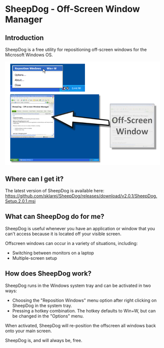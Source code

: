 # SheepDog - Off-Screen Window Manager

## Introduction
SheepDog is a free utility for repositioning off-screen windows for the Microsoft Windows OS.

![SheepDog Screenshot](/Documentation/IntroductionScreenshot.png)

## Where can I get it?
The latest version of SheepDog is available here:
https://github.com/sklarej/SheepDog/releases/download/v2.0.1/SheepDog.Setup.2.0.1.msi

## What can SheepDog do for me?
SheepDog is useful whenever you have an application or window that you can't access because it is located off your visible screen.

Offscreen windows can occur in a variety of situations, including:
- Switching between monitors on a laptop
- Multiple-screen setup

## How does SheepDog work?
SheepDog runs in the Windows system tray and can be activated in two ways:
- Choosing the "Reposition Windows" menu option after right clicking on SheepDog in the system tray.
- Pressing a hotkey combination. The hotkey defaults to Win+W, but can be changed in the "Options" menu.

When activated, SheepDog will re-position the offscreen all windows back onto your main screen.

SheepDog is, and will always be, free.
